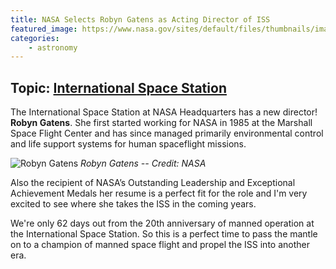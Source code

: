 ```yaml
---
title: NASA Selects Robyn Gatens as Acting Director of ISS
featured_image: https://www.nasa.gov/sites/default/files/thumbnails/image/robyn-gatens-head-shot-new.jpg
categories:
    - astronomy
---
```

## Topic: [International Space Station](https://www.nasa.gov/mission_pages/station/main/index.html)

The International Space Station at NASA Headquarters has a new director! **Robyn Gatens**.  She first started working for NASA in 1985 at the Marshall Space Flight Center and has since managed primarily environmental control and life support systems for human spaceflight missions.

![Robyn Gatens](https://www.nasa.gov/sites/default/files/thumbnails/image/robyn-gatens-head-shot-new.jpg)
*Robyn Gatens -- Credit: NASA*

Also the recipient of NASA’s Outstanding Leadership and Exceptional Achievement Medals her resume is a perfect fit for the role and I'm very excited to see where she takes the ISS in the coming years.

We're only 62 days out from the 20th anniversary of manned operation at the International Space Station.  So this is a perfect time to pass the mantle on to a champion of manned space flight and propel the ISS into another era.
